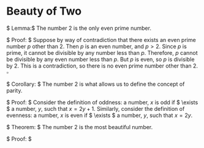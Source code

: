 # Beauty of Two

$ Lemma:$ The number $2$ is the only even prime number.

$ Proof: $ Suppose by way of contradiction that there exists an even prime number $p$ other than $2$. Then $p$ is an even number, and $p > 2$. Since $p$ is prime, it cannot be divisible by any number less than $p$. Therefore, $p$ cannot be divisible by any even number less than $p$. But $p$ is even, so $p$ is divisible by $2$. This is a contradiction, so there is no even prime number other than $2$. $\square$

$ Corollary: $ The number $2$ is what allows us to define the concept of parity.

$ Proof: $ Consider the definition of oddness: a number, $x$ is odd if $ \exists $ a number, $y$, such that $x = 2y + 1$. Similarly, consider the definition of evenness: a number, $x$ is even if $ \exists $ a number, $y$, such that $x = 2y$.

$ Theorem: $ The number $2$ is the most beautiful number.

$ Proof: $
